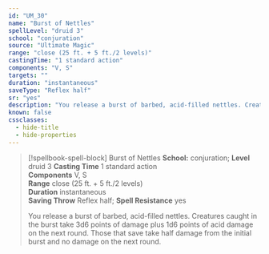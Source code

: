 ```yaml
---
id: "UM_30"
name: "Burst of Nettles"
spellLevel: "druid 3"
school: "conjuration"
source: "Ultimate Magic"
range: "close (25 ft. + 5 ft./2 levels)"
castingTime: "1 standard action"
components: "V, S"
targets: ""
duration: "instantaneous"
saveType: "Reflex half"
sr: "yes"
description: "You release a burst of barbed, acid-filled nettles. Creatures caught in the burst take 3d6 points of damage plus 1d6 points of acid damage on the next round. Those that save take half damage from the initial burst and no damage on the next round."
known: false
cssclasses:
  - hide-title
  - hide-properties
---
```


> [!spellbook-spell-block] Burst of Nettles
> **School:** conjuration; **Level** druid 3
> **Casting Time** 1 standard action  
> **Components** V, S  
> **Range** close (25 ft. + 5 ft./2 levels)  
> **Duration** instantaneous  
> **Saving Throw** Reflex half; **Spell Resistance** yes
> 
> You release a burst of barbed, acid-filled nettles. Creatures caught in the burst take 3d6 points of damage plus 1d6 points of acid damage on the next round. Those that save take half damage from the initial burst and no damage on the next round.